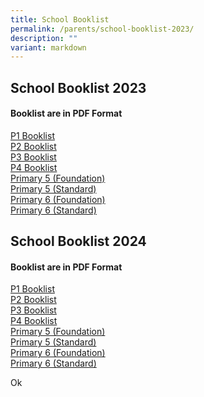 ```yaml
---
title: School Booklist
permalink: /parents/school-booklist-2023/
description: ""
variant: markdown
---
```

## School Booklist 2023

#### Booklist are in PDF Format

[P1 Booklist](/files/2023%20P1.pdf)<br>
[P2 Booklist](/files/2023%20P2.pdf)<br>
[P3 Booklist](/files/2023%20P3.pdf)<br>
[P4 Booklist](/files/2023%20P4.pdf)<br>
[Primary 5 (Foundation)](/files/2023%20P5FDN.pdf)<br>
[Primary 5 (Standard)](/files/2023%20P5STD.pdf)<br>
[Primary 6 (Foundation)](/files/2023%20P6FDN.pdf)<br>
[Primary 6 (Standard)](/files/2023%20P6STD.pdf)

## School Booklist 2024

#### Booklist are in PDF Format

[P1 Booklist](/files%2FBooklist/P1_2024.pdf)<br>
[P2 Booklist](/files%2FBooklist/P2_2024.pdf)<br>
[P3 Booklist](/files%2FBooklist/P3_2024.pdf)<br>
[P4 Booklist](/files%2FBooklist/P4_2024.pdf)<br>
[Primary 5 (Foundation)](/files%2FBooklist/P5__FDN__2024.pdf)<br>
[Primary 5 (Standard)](/files%2FBooklist/P5__STD__2024.pdf)<br>
[Primary 6 (Foundation)](/files%2FBooklist/P6__FDN__2024.pdf)<br>
[Primary 6 (Standard)](/files%2FBooklist/P6__STD__2024.pdf)

Ok